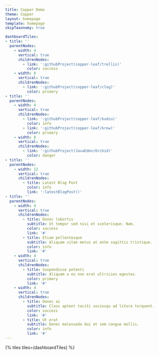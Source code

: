 ```yaml
---
title: Copper Demo
theme: Copper
layout: homepage
template: homepage
skipTaxonomy: true

dashboardTiles:
- title: ''
  parentNodes:
    - width: 4
      vertical: true
      childrenNodes:
        - link: ':githubProject(copper-leaf/trellis)'
          color: success
    - width: 8
      vertical: true
      childrenNodes:
        - link: ':githubProject(copper-leaf/clog)'
          color: primary
- title: ''
  parentNodes:
    - width: 4
      vertical: true
      childrenNodes:
        - link: ':githubProject(copper-leaf/kudzu)'
          color: info
        - link: ':githubProject(copper-leaf/krow)'
          color: primary
    - width: 8
      vertical: true
      childrenNodes:
        - link: ':githubProject(JavaEden/Orchid)'
          color: danger
- title: ''
  parentNodes:
    - width: 12
      vertical: true
      childrenNodes:
        - title: Latest Blog Post
          color: info
          link: ':latestBlogPost()'
- title: ''
  parentNodes:
    - width: 4
      vertical: true
      childrenNodes:
        - title: Donec lobortis
          subtitle: Ut tempor sed nisi et scelerisque. Nam.
          color: success
          link: '#'
        - title: Etiam pellentesque
          subtitle: Aliquam vitae metus at ante sagittis tristique.
          color: info
          link: '#'
    - width: 4
      vertical: true
      childrenNodes:
        - title: Suspendisse potenti
          subtitle: Aliquam a ex non erat ultricies egestas.
          color: primary
          link: '#'
    - width: 4
      vertical: true
      childrenNodes:
        - title: Donec ai
          subtitle: Class aptent taciti sociosqu ad litora torquent.
          color: success
          link: '#'
        - title: Ut erat
          subtitle: Donec malesuada dui et sem congue mollis.
          color: info
          link: '#'
---
```


{% tiles tiles=(dashboardTiles) %}
